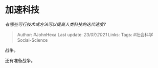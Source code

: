 # 加速科技
*有哪些可行技术或方法可以提高人类科技的迭代速度?*

> Author: #JohnHexa
Last update: *23/07/2021* 
Links: 
Tags: #社会科学Social-Science 

 
战争。

还有准备战争。



